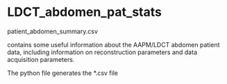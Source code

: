 # LDCT_abdomen_pat_stats

patient_abdomen_summary.csv 

contains some useful information about the AAPM/LDCT abdomen patient data, including information on reconstruction parameters and data acquisition parameters. 


The python file generates the *.csv file
